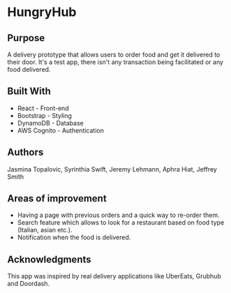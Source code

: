 # HungryHub
## Purpose
A delivery prototype that allows users to order food and get it delivered to their door. It's a test app, there isn't any transaction being facilitated or any food delivered.

## Built With
- React - Front-end
- Bootstrap - Styling
- DynamoDB - Database
- AWS Cognito - Authentication

## Authors
Jasmina Topalovic, Syrinthia Swift, Jeremy Lehmann, Aphra Hiat, Jeffrey Smith

## Areas of improvement
- Having a page with previous orders and a quick way to re-order them.
- Search feature which allows to look for a restaurant based on food type (Italian, asian etc.).
- Notification when the food is delivered.

## Acknowledgments
This app was inspired by real delivery applications like UberEats, Grubhub and Doordash.
